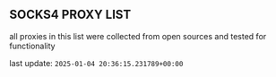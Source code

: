 ## SOCKS4 PROXY LIST

all proxies in this list were collected from open sources and tested for functionality

last update: `2025-01-04 20:36:15.231789+00:00`